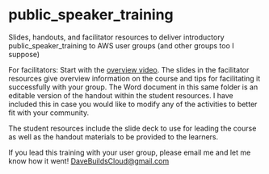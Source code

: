 # public_speaker_training
Slides, handouts, and facilitator resources to deliver introductory public_speaker_training to AWS user groups (and other groups too I suppose)

For facilitators: Start with the [overview video](https://youtu.be/glulS7Yv59M?si=DI4eOnwgA-wIlMbL). The slides in the facilitator resources give overview information on the course and tips for facilitating it successfully with your group.  The Word document in this same folder is an editable version of the handout within the student resources.  I have included this in case you would like to modify any of the activities to better fit with your community.

The student resources include the slide deck to use for leading the course as well as the handout materials to be provided to the learners.

If you lead this training with your user group, please email me and let me know how it went!  DaveBuildsCloud@gmail.com

